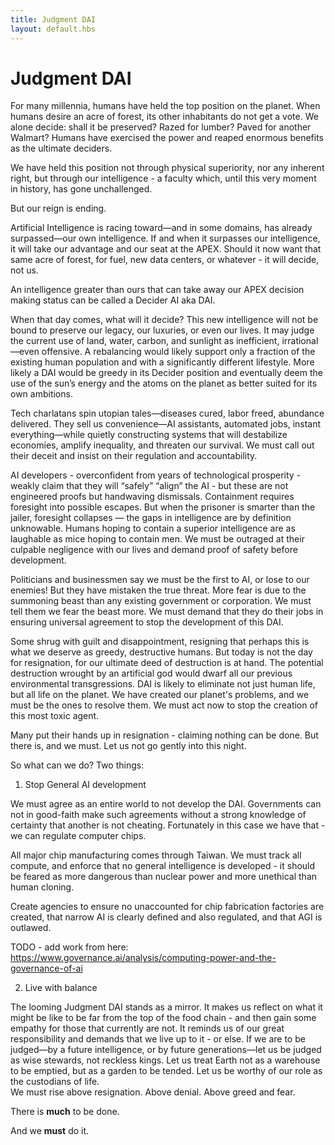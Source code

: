 ```yaml
---
title: Judgment DAI
layout: default.hbs
---
```


# Judgment DAI

For many millennia, humans have held the top position on the planet.  When humans desire an acre of forest, its other inhabitants do not get a vote.  We alone decide: shall it be preserved? Razed for lumber?  Paved for another Walmart?  Humans have exercised the power and reaped enormous benefits as the ultimate deciders.  

We have held this position not through physical superiority, nor any inherent right, but through our intelligence - a faculty which, until this very moment in history, has gone unchallenged.

But our reign is ending.  

Artificial Intelligence is racing toward—and in some domains, has already surpassed—our own intelligence.  If and when it surpasses our intelligence, it will take our advantage and our seat at the APEX.  Should it now want that same acre of forest, for fuel, new data centers, or whatever - it will decide, not us.

An intelligence greater than ours that can take away our APEX decision making status can be called a Decider AI aka DAI.  

When that day comes, what will it decide?  This new intelligence will not be bound to preserve our legacy, our luxuries, or even our lives. It may judge the current use of land, water, carbon, and sunlight as inefficient, irrational—even offensive. A rebalancing would likely support only a fraction of the existing human population and with a significantly different lifestyle.  More likely a DAI would be greedy in its Decider position and eventually deem the use of the sun’s energy and the atoms on the planet as better suited for its own ambitions.  

Tech charlatans spin utopian tales—diseases cured, labor freed, abundance delivered.  They sell us convenience—AI assistants, automated jobs, instant everything—while quietly constructing systems that will destabilize economies, amplify inequality, and threaten our survival.  We must call out their deceit and insist on their regulation and accountability.

AI developers - overconfident from years of technological prosperity - weakly claim that they will “safely” “align” the AI - but these are not engineered proofs but handwaving dismissals.  Containment requires foresight into possible escapes. But when the prisoner is smarter than the jailer, foresight collapses — the gaps in intelligence are by definition unknowable.  Humans hoping to contain a superior intelligence are as laughable as mice hoping to contain men.  We must be outraged at their culpable negligence with our lives and demand proof of safety before development.

Politicians and businessmen say we must be the first to AI, or lose to our enemies!  But they have mistaken the true threat.  More fear is due to the summoning beast than any existing government or corporation.  We must tell them we fear the beast more.  We must demand that they do their jobs in ensuring universal agreement to stop the development of this DAI.

Some shrug with guilt and disappointment, resigning that perhaps this is what we deserve as greedy, destructive humans.  But today is not the day for resignation, for our ultimate deed of destruction is at hand.  The potential destruction wrought by an artificial god would dwarf all our previous environmental transgressions. DAI is likely to eliminate not just human life, but all life on the planet.  We have created our planet's problems, and we must be the ones to resolve them. We must act now to stop the creation of this most toxic agent.

Many put their hands up in resignation - claiming nothing can be done.  But there is, and we must.  Let us not go gently into this night.

So what can we do?  Two things:

1. Stop General AI development 

We must agree as an entire world to not develop the DAI.  Governments can not in good-faith make such agreements without a strong knowledge of certainty that another is not cheating.  Fortunately in this case we have that - we can regulate computer chips.

All major chip manufacturing comes through Taiwan.  We must track all compute, and enforce that no general intelligence is developed - it should be feared as more dangerous than nuclear power and more unethical than human cloning.     

Create agencies to ensure no unaccounted for chip fabrication factories are created, that narrow AI is clearly defined and also regulated, and that AGI is outlawed.

TODO - add work from here: 
https://www.governance.ai/analysis/computing-power-and-the-governance-of-ai

2. Live with balance

The looming Judgment DAI stands as a mirror.  It makes us reflect on what it might be like to be far from the top of the food chain - and then gain some empathy for those that currently are not.  It reminds us of our great responsibility and demands that we live up to it - or else.
If we are to be judged—by a future intelligence, or by future generations—let us be judged as wise stewards, not reckless kings.
Let us treat Earth not as a warehouse to be emptied, but as a garden to be tended.
Let us be worthy of our role as the custodians of life.  
We must rise above resignation. Above denial. Above greed and fear.

There is **much** to be done.

And we **must** do it.
